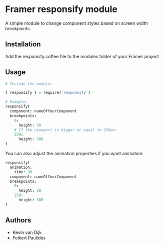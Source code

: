 
# Framer responsify module

A simple module to change component styles based on screen width breakpoints.

## Installation

Add the responsify.coffee file to the modules folder of your Framer project

## Usage

```coffeescript
# Include the module:

{ responsify } = require('responsify')

# Example:
responsify(
  component: nameOfYourComponent
  breakpoints:
    0:
      height: 30
    # If the viewport is bigger or equal to 250px:
    250:
      height: 300
)
```

You can also adjust the animation properties if you want animation:

```coffeescript
responsify(
  animation:
    time: 30
  component: nameOfYourComponent
  breakpoints:
    0:
      height: 30
    250:
      height: 300
)
```

## Authors

* Kevin van Dijk
* Folkert Paulides
